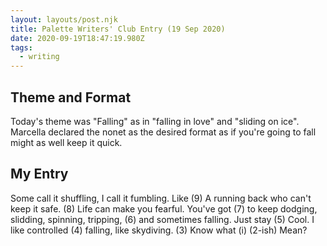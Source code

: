 ```yaml
---
layout: layouts/post.njk
title: Palette Writers' Club Entry (19 Sep 2020)
date: 2020-09-19T18:47:19.980Z
tags:
  - writing
---
```

## Theme and Format
Today's theme was "Falling" as in "falling in love" and "sliding on ice". Marcella declared the nonet as the desired format as if you're going to fall might as well keep it quick.

## My Entry
Some call it shuffling, I call it fumbling. Like (9)
A running back who can't keep it safe. (8)
Life can make you fearful. You've got (7)
to keep dodging, slidding, spinning, tripping, (6)
and sometimes falling. Just stay (5)
Cool. I like controlled (4)
falling, like skydiving. (3)
Know what (i) (2-ish)
Mean?